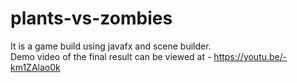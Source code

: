 # plants-vs-zombies
It is a game build using javafx and scene builder. <br>
Demo video of the final result can be viewed at - https://youtu.be/-km1ZAlao0k
